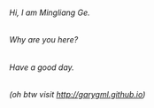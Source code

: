 ###### Hi, I am Mingliang Ge.
###### Why are you here? 
###### Have a good day. 
###### (oh btw visit http://garygml.github.io) 

<!---
garygml/garygml is a ✨ special ✨ repository because its `README.md` (this file) appears on your GitHub profile.
You can click the Preview link to take a look at your changes.
--->
